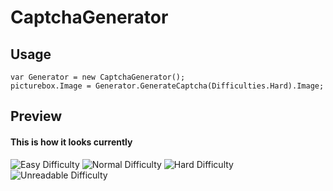 # CaptchaGenerator

## Usage
```
var Generator = new CaptchaGenerator();
picturebox.Image = Generator.GenerateCaptcha(Difficulties.Hard).Image;
```

## Preview
#### This is how it looks currently
![Easy Difficulty](https://i.imgur.com/D5mr4GS.png)
![Normal Difficulty](https://i.imgur.com/T2aousd.png)
![Hard Difficulty](https://i.imgur.com/dxkLsLf.png)
![Unreadable Difficulty](https://i.imgur.com/WwTlEtw.png)
